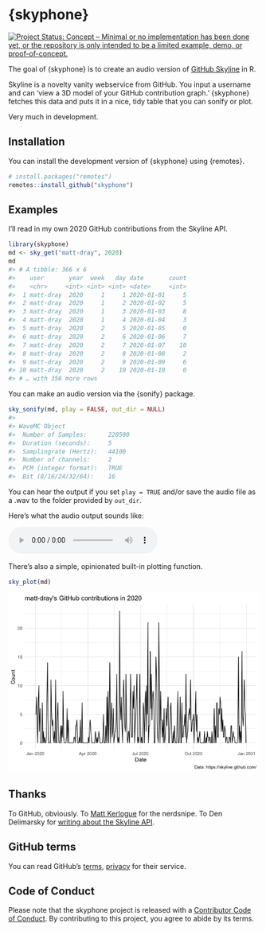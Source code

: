 
<!-- README.md is generated from README.Rmd. Please edit that file -->

# {skyphone}

<!-- badges: start -->

[![Project Status: Concept – Minimal or no implementation has been done
yet, or the repository is only intended to be a limited example, demo,
or
proof-of-concept.](https://www.repostatus.org/badges/latest/concept.svg)](https://www.repostatus.org/#concept)
<!-- badges: end -->

The goal of {skyphone} is to create an audio version of [GitHub
Skyline](https://skyline.github.com/) in R.

Skyline is a novelty vanity webservice from GitHub. You input a username
and can ‘view a 3D model of your GitHub contribution graph.’ {skyphone}
fetches this data and puts it in a nice, tidy table that you can sonify
or plot.

Very much in development.

## Installation

You can install the development version of {skyphone} using {remotes}.

``` r
# install.packages("remotes")
remotes::install_github("skyphone")
```

## Examples

I’ll read in my own 2020 GitHub contributions from the Skyline API.

``` r
library(skyphone)
md <- sky_get("matt-dray", 2020)
md
#> # A tibble: 366 x 6
#>    user       year  week   day date       count
#>    <chr>     <int> <int> <int> <date>     <int>
#>  1 matt-dray  2020     1     1 2020-01-01     5
#>  2 matt-dray  2020     1     2 2020-01-02     5
#>  3 matt-dray  2020     1     3 2020-01-03     8
#>  4 matt-dray  2020     1     4 2020-01-04     3
#>  5 matt-dray  2020     2     5 2020-01-05     0
#>  6 matt-dray  2020     2     6 2020-01-06     7
#>  7 matt-dray  2020     2     7 2020-01-07    10
#>  8 matt-dray  2020     2     8 2020-01-08     2
#>  9 matt-dray  2020     2     9 2020-01-09     6
#> 10 matt-dray  2020     2    10 2020-01-10     0
#> # … with 356 more rows
```

You can make an audio version via the {sonify} package.

``` r
sky_sonify(md, play = FALSE, out_dir = NULL)
#> 
#> WaveMC Object
#>  Number of Samples:      220500
#>  Duration (seconds):     5
#>  Samplingrate (Hertz):   44100
#>  Number of channels:     2
#>  PCM (integer format):   TRUE
#>  Bit (8/16/24/32/64):    16
```

You can hear the output if you set `play = TRUE` and/or save the audio
file as a .wav to the folder provided by `out_dir`.

Here’s what the audio output sounds like:

<html>
<audio controls>
<source src="https://www.rostrum.blog/output/skyphone/skyphone_matt-dray_2020.wav" type="audio/wav">
</audio>
</html>

There’s also a simple, opinionated built-in plotting function.

``` r
sky_plot(md)
```

![](man/figures/README-example-plot-1.png)<!-- -->

## Thanks

To GitHub, obviously. To [Matt
Kerlogue](https://www.github.com/mattkerlogue) for the nerdsnipe. To Den
Delimarsky for [writing about the Skyline
API](https://den.dev/blog/get-github-contributions-api/).

## GitHub terms

You can read GitHub’s
[terms](https://docs.github.com/en/github/site-policy/github-terms-of-service),
[privacy](https://docs.github.com/en/github/site-policy/github-privacy-statement)
for their service.

## Code of Conduct

Please note that the skyphone project is released with a [Contributor
Code of
Conduct](https://contributor-covenant.org/version/2/0/CODE_OF_CONDUCT.html).
By contributing to this project, you agree to abide by its terms.
